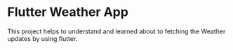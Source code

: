 <h1>Flutter Weather App</h1>
<p>This project helps to understand and learned about to fetching the Weather updates by using flutter.</p>
